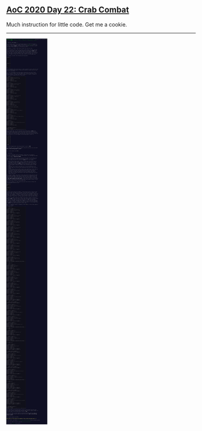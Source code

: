 ## [AoC 2020 Day 22: Crab Combat](https://adventofcode.com/2020/day/22)

Much instruction for little code. Get me a cookie.

---

![AoC 2020 Day 22](day22--Crab_Combat.png?raw=true)
